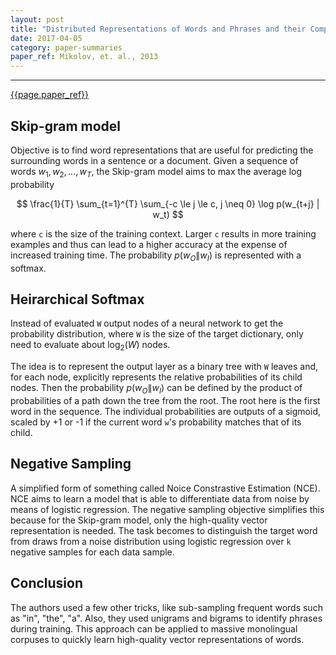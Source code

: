```yaml
---
layout: post
title: "Distributed Representations of Words and Phrases and their Compositionality"
date: 2017-04-05
category: paper-summaries
paper_ref: Mikolov, et. al., 2013
---
```


<script type="text/x-mathjax-config">
MathJax.Hub.Config({
  TeX: { equationNumbers: { autoNumber: "AMS" } },
  tex2jax: {inlineMath: [['$','$'], ['\\(','\\)']]}
});
</script>

<script type="text/javascript" async
  src="https://cdn.mathjax.org/mathjax/latest/MathJax.js?config=TeX-MML-AM_CHTML">
</script> 
---

[{{page.paper_ref}}](https://papers.nips.cc/paper/5021-distributed-representations-of-words-and-phrases-and-their-compositionality.pdf)

## Skip-gram model

Objective is to find word representations that are useful for predicting the surrounding words in a sentence or a document. Given a sequence of words $w_1, w_2, ..., w_T$, the Skip-gram model aims to max the average log probability

$$
\frac{1}{T} \sum_{t=1}^{T} \sum_{-c \le j \le c, j \neq 0} \log p(w_{t+j} | w_t)
$$

where `c` is the size of the training context. Larger `c` results in more training examples and thus can lead to a higher accuracy at the expense of increased training time. The probability $p(w_O \| w_I )$ is represented with a softmax.

## Heirarchical Softmax

Instead of evaluated `W` output nodes of a neural network to get the probability distribution, where `W` is the size of the target dictionary, only need to evaluate about $\log_2 (W)$ nodes.

The idea is to represent the output layer as a binary tree with `W` leaves and, for each node, explicitly represents the relative probabilities of its child nodes. Then the probability $p(w_O \| w_I )$ can be defined by the product of probabilities of a path down the tree from the root. The root here is the first word in the sequence. The individual probabilities are outputs of a sigmoid, scaled by +1 or -1 if the current word `w`'s probability matches that of its child.

## Negative Sampling

A simplified form of something called Noice Constrastive Estimation (NCE). NCE aims to learn a model that is able to differentiate data from noise by means of logistic regression. The negative sampling objective simplifies this because for the Skip-gram model, only the high-quality vector representation is needed. The task becomes to distinguish the target word from draws from a noise distribution using logistic regression over `k` negative samples for each data sample.

## Conclusion

The authors used a few other tricks, like sub-sampling frequent words such as "in", "the", "a". Also, they used unigrams and bigrams to identify phrases during training. This approach can be applied to massive monolingual corpuses to quickly learn high-quality vector representations of words.

